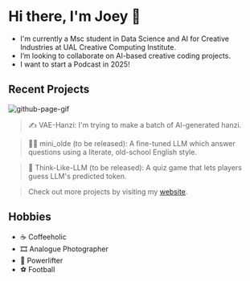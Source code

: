 # Hi there, I'm Joey 👋
- I'm currently a Msc student in Data Science and AI for Creative Industries at UAL Creative Computing Institute.
- I’m looking to collaborate on AI-based creative coding projects.
- I want to start a Podcast in 2025!

## Recent Projects
![github-page-gif](https://github.com/user-attachments/assets/be651831-9f7d-4b16-8e3a-d072c9f2378d)
> ✍️ VAE-Hanzi: I'm trying to make a batch of AI-generated hanzi.

> 👴🏻 mini_olde (to be released): A fine-tuned LLM which answer questions using a literate, old-school English style.

> 🙋 Think-Like-LLM (to be released): A quiz game that lets players guess LLM's predicted token.

> Check out more projects by visiting my [website](https://zhouyuyangjoey.com/).

## Hobbies
- ☕️ Coffeeholic
- 🎞️ Analogue Photographer
- 💪 Powerlifter
- ⚽️ Football
